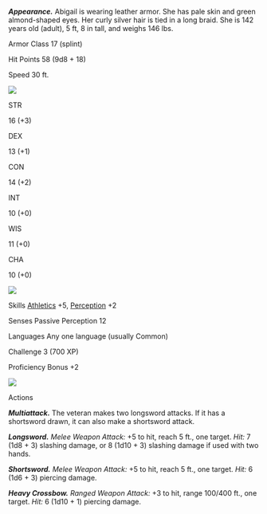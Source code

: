 **_Appearance._** Abigail is wearing leather armor. She has pale skin and green almond-shaped eyes. Her curly silver hair is tied in a long braid.  She is 142 years old (adult), 5 ft, 8 in tall, and weighs 146 lbs.

Armor Class 17 (splint)

Hit Points 58 (9d8 + 18)

Speed 30 ft.

![](https://media-waterdeep.cursecdn.com/file-attachments/0/579/stat-block-header-bar.svg)

STR

16 (+3)

DEX

13 (+1)

CON

14 (+2)

INT

10 (+0)

WIS

11 (+0)

CHA

10 (+0)

![](https://media-waterdeep.cursecdn.com/file-attachments/0/579/stat-block-header-bar.svg)

Skills [Athletics](https://www.dndbeyond.com/compendium/rules/basic-rules/using-ability-scores#Athletics) +5, [Perception](https://www.dndbeyond.com/compendium/rules/basic-rules/using-ability-scores#Perception) +2

Senses Passive Perception 12

Languages Any one language (usually Common)

Challenge 3 (700 XP)

Proficiency Bonus +2

![](https://media-waterdeep.cursecdn.com/file-attachments/0/579/stat-block-header-bar.svg)

Actions

_**Multiattack.**_ The veteran makes two longsword attacks. If it has a shortsword drawn, it can also make a shortsword attack.

_**Longsword.** Melee Weapon Attack:_ +5 to hit, reach 5 ft., one target. _Hit:_ 7 (1d8 + 3) slashing damage, or 8 (1d10 + 3) slashing damage if used with two hands.

_**Shortsword.** Melee Weapon Attack:_ +5 to hit, reach 5 ft., one target. _Hit:_ 6 (1d6 + 3) piercing damage.

_**Heavy Crossbow.** Ranged Weapon Attack:_ +3 to hit, range 100/400 ft., one target. _Hit:_ 6 (1d10 + 1) piercing damage.